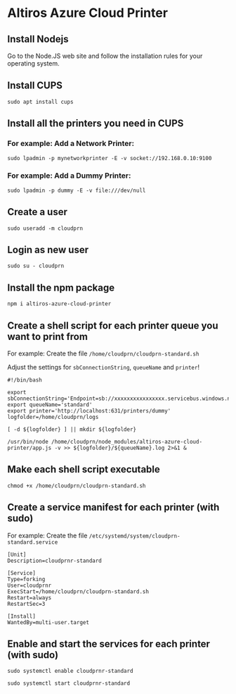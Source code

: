 ﻿# Altiros Azure Cloud Printer

## Install Nodejs

Go to the Node.JS web site and follow the installation rules for your operating system.

## Install CUPS

`sudo apt install cups`

## Install all the printers you need in CUPS

### For example: Add a Network Printer:
`sudo lpadmin -p mynetworkprinter -E -v socket://192.168.0.10:9100`

### For example: Add a Dummy Printer:
`sudo lpadmin -p dummy -E -v file:///dev/null`

## Create a user
`sudo useradd -m cloudprn`

## Login as new user
`sudo su - cloudprn`

## Install the npm package
`npm i altiros-azure-cloud-printer`

## Create a shell script for each printer queue you want to print from

For example: Create the file `/home/cloudprn/cloudprn-standard.sh`

Adjust the settings for `sbConnectionString`, `queueName` and `printer`!

```
#!/bin/bash

export sbConnectionString='Endpoint=sb://xxxxxxxxxxxxxxxx.servicebus.windows.net/;SharedAccessKeyName=RootManageSharedAccessKey;SharedAccessKey=xxxxxxxxxx='
export queueName='standard'
export printer='http://localhost:631/printers/dummy'
logfolder=/home/cloudprn/logs

[ -d ${logfolder} ] || mkdir ${logfolder}

/usr/bin/node /home/cloudprn/node_modules/altiros-azure-cloud-printer/app.js -v >> ${logfolder}/${queueName}.log 2>&1 &
```
## Make each shell script executable

`chmod +x /home/cloudprn/cloudprn-standard.sh`

## Create a service manifest for each printer (with sudo) 

For example: Create the file `/etc/systemd/system/cloudprn-standard.service`

```
[Unit]
Description=cloudprnr-standard

[Service]
Type=forking
User=cloudprnr
ExecStart=/home/cloudprn/cloudprn-standard.sh
Restart=always
RestartSec=3

[Install]
WantedBy=multi-user.target
```

## Enable and start the services for each printer (with sudo) 

`sudo systemctl enable cloudprnr-standard`

`sudo systemctl start cloudprnr-standard`
